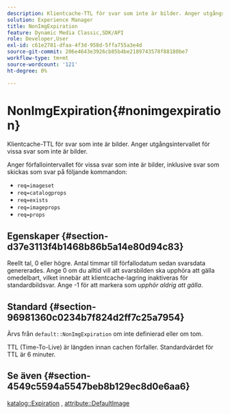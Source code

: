 ```yaml
---
description: Klientcache-TTL för svar som inte är bilder. Anger utgångsintervallet för vissa svar som inte är bilder.
solution: Experience Manager
title: NonImgExpiration
feature: Dynamic Media Classic,SDK/API
role: Developer,User
exl-id: c61e2781-dfaa-4f3d-958d-5ffa755a3e4d
source-git-commit: 206e4643e3926cb85b4be2189743578f88180be7
workflow-type: tm+mt
source-wordcount: '121'
ht-degree: 0%

---
```


# NonImgExpiration{#nonimgexpiration}

Klientcache-TTL för svar som inte är bilder. Anger utgångsintervallet för vissa svar som inte är bilder.

Anger förfallointervallet för vissa svar som inte är bilder, inklusive svar som skickas som svar på följande kommandon:

* `req=imageset`
* `req=catalogprops`
* `req=exists`
* `req=imageprops`
* `req=props`

## Egenskaper {#section-d37e3113f4b1468b86b5a14e80d94c83}

Reellt tal, 0 eller högre. Antal timmar till förfallodatum sedan svarsdata genererades. Ange 0 om du alltid vill att svarsbilden ska upphöra att gälla omedelbart, vilket innebär att klientcache-lagring inaktiveras för standardbildsvar. Ange -1 för att markera som *upphör aldrig att gälla*.

## Standard {#section-96981360c0234b7f824d2ff7c25a7954}

Ärvs från `default::NonImgExpiration` om inte definierad eller om tom.

TTL (Time-To-Live) är längden innan cachen förfaller. Standardvärdet för TTL är 6 minuter.

## Se även {#section-4549c5594a5547beb8b129ec8d0e6aa6}

[katalog::Expiration](../../../../../is-api/image-catalog/image-serving-api-ref/c-image-catalog-reference/c-image-svg-data-reference/c-image-data-reference/r-expiration-cat.md#reference-a7afd668ecbb4d2da65d86259aa6a28a) , [attribute::DefaultImage](../../../../../is-api/image-catalog/image-serving-api-ref/c-image-catalog-reference/c-attributes-reference/r-is-cat-defaultimage.md#reference-8e9900e129f54ed68462a3c2fc3bc433)
